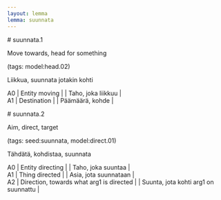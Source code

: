 ```yaml
---
layout: lemma
lemma: suunnata
---
```


<div class="sense">
# <span class="sensename">suunnata.1</span>

<span class="description">Move towards, head for something</span>

(tags: model:head.02)

<span class="description">Liikkua, suunnata jotakin kohti</span>

A0 | Entity moving |   | Taho, joka liikkuu |  
A1 | Destination |   | Päämäärä, kohde |  

</div>

<div class="sense">
# <span class="sensename">suunnata.2</span>

<span class="description">Aim, direct, target</span>

(tags: seed:suunnata, model:direct.01)

<span class="description">Tähdätä, kohdistaa, suunnata</span>

A0 | Entity directing |   | Taho, joka suuntaa |  
A1 | Thing directed |   | Asia, jota suunnataan |  
A2 | Direction, towards what arg1 is directed |   | Suunta, jota kohti arg1 on suunnattu |  

</div>

